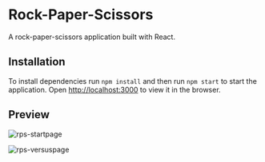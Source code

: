 # Rock-Paper-Scissors

A rock-paper-scissors application built with React.

## Installation

To install dependencies run `npm install` and then run `npm start` to start the application. Open [http://localhost:3000](http://localhost:3000) to view it in the browser.

## Preview

![rps-startpage](https://user-images.githubusercontent.com/83251605/155923493-8ef56e07-6d47-4f89-883a-b7e406df5ecf.png)

![rps-versuspage](https://user-images.githubusercontent.com/83251605/155923557-f0583502-5046-48e5-ab14-9b7e4205596c.png)

